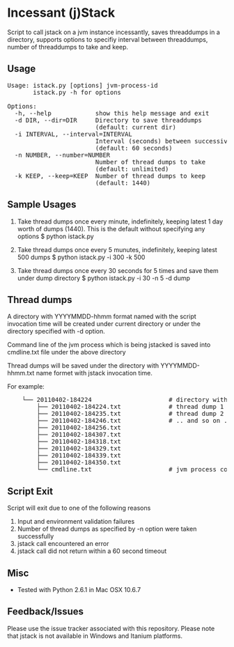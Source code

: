 Incessant (j)Stack
==================

Script to call jstack on a jvm instance incessantly, saves threaddumps in a directory, supports options to specifiy interval between threaddumps, number of threaddumps to take and keep.  

Usage
-----
<pre>
Usage: istack.py [options] jvm-process-id
       istack.py -h for options

Options:
  -h, --help            show this help message and exit
  -d DIR, --dir=DIR     Directory to save threaddumps
                        (default: current dir)
  -i INTERVAL, --interval=INTERVAL
                        Interval (seconds) between successive thread dumps
                        (default: 60 seconds)
  -n NUMBER, --number=NUMBER
                        Number of thread dumps to take
                        (default: unlimited)
  -k KEEP, --keep=KEEP  Number of thread dumps to keep
                        (default: 1440)
</pre>

Sample Usages
-------------
1.  Take thread dumps once every minute, indefinitely, keeping latest 1 day worth of dumps (1440).  This is the default without specifying any options
    $ python istack.py <jvm-process-id>

2.  Take thread dumps once every 5 munutes, indefinitely, keeping latest 500 dumps
    $ python istack.py -i 300 -k 500 <jvm-process-id>

3.  Take thread dumps once every 30 seconds for 5 times and save them under dump directory
    $ python istack.py -i 30 -n 5 -d dump <jvm-process-id>


Thread dumps
------------

A directory with YYYYMMDD-hhmm format named with the script invocation time will be created under current directory or under the directory specified with -d option.

Command line of the jvm process which is being jstacked is saved into cmdline.txt file under the above directory

Thread dumps will be saved under the directory with YYYYMMDD-hhmm.txt name formet with jstack invocation time.

For example:
<pre>
    └── 20110402-184224                     # directory with script invocation time
        ├── 20110402-184224.txt             # thread dump 1
        ├── 20110402-184235.txt             # thread dump 2
        ├── 20110402-184246.txt             # .. and so on ..
        ├── 20110402-184256.txt
        ├── 20110402-184307.txt
        ├── 20110402-184318.txt
        ├── 20110402-184329.txt
        ├── 20110402-184339.txt
        ├── 20110402-184350.txt
        └── cmdline.txt                     # jvm process command line
</pre>

Script Exit 
-----------

Script will exit due to one of the following reasons
1.  Input and environment validation failures
2.  Number of thread dumps as specified by -n option were taken successfully
3.  jstack call encountered an error
4.  jstack call did not return within a 60 second timeout

Misc
----
*  Tested with Python 2.6.1 in Mac OSX 10.6.7

Feedback/Issues
---------------
Please use the issue tracker associated with this repository.  Please note that jstack is not available in Windows and Itanium platforms.
